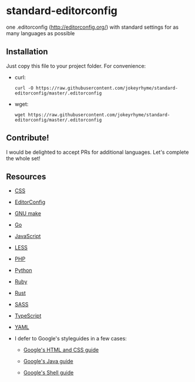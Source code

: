 # standard-editorconfig

one .editorconfig (http://editorconfig.org/) with standard settings for as many languages as possible


## Installation

Just copy this file to your project folder. For convenience:

- curl:

    `curl -O https://raw.githubusercontent.com/jokeyrhyme/standard-editorconfig/master/.editorconfig`

- wget:

    `wget https://raw.githubusercontent.com/jokeyrhyme/standard-editorconfig/master/.editorconfig`


## Contribute!

I would be delighted to accept PRs for additional languages. Let's complete the whole set!


## Resources

- [CSS](http://cssguidelin.es/#syntax-and-formatting)

- [EditorConfig](http://EditorConfig.org)

- [GNU make](https://www.gnu.org/software/make/manual/html_node/Recipe-Syntax.html)

- [Go](https://golang.org/cmd/gofmt/)

- [JavaScript](https://github.com/feross/standard)

- [LESS](https://github.com/less/less-docs#less-standards)

- [PHP](http://www.php-fig.org/psr/psr-2/)

- [Python](https://www.python.org/dev/peps/pep-0008/#code-lay-out)

- [Ruby](http://www.caliban.org/ruby/rubyguide.shtml#indentation)

- [Rust](https://github.com/rust-lang/rust/blob/master/src/doc/style/style/whitespace.md)

- [SASS](https://sass-guidelin.es/#syntax--formatting)

- [TypeScript](https://github.com/Microsoft/TypeScript/wiki/Coding-guidelines)

- [YAML](http://yaml.org/spec/1.2/2009-07-21/spec.html#id2576668)

- I defer to Google's styleguides in a few cases:

    - [Google's HTML and CSS guide](https://google.github.io/styleguide/htmlcssguide.xml#General_Formatting_Rules)

    - [Google's Java guide](https://google.github.io/styleguide/javaguide.html#s4.2-block-indentation)

    - [Google's Shell guide](https://google.github.io/styleguide/shell.xml#Indentation)

